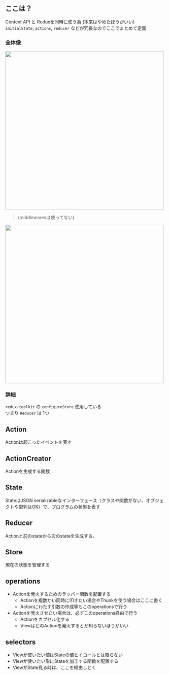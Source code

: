 ## ここは？
Context API と Reduxを同時に使う為 (本来はやめたほうがいい)   
`initialState`, `actions`, `reducer`  などが冗長なのでここでまとめて定義

### 全体像

<div><img src="https://user-images.githubusercontent.com/16768208/71545813-e16b5480-29d2-11ea-8233-33b120dfb2a1.gif" width=500></div>

> (middlewaresは使ってない)

<div><img src="https://user-images.githubusercontent.com/16768208/71544846-28ebe380-29c7-11ea-8c9a-78ca3a0274db.png" width=500></div>

### 詳細

`redux-toolkit` の `configureStore` 使用している  
つまり `Reducer` は 1つ

## Action

Actionは起こったイベントを表す

## ActionCreator

Actionを生成する関数

## State

StateはJSON serializableなインターフェース（クラスや関数がない、オブジェクトや配列はOK）で、プログラムの状態を表す

## Reducer

Actionと前のstateから次のstateを生成する。

## Store

現在の状態を管理する


## operations

- Actionを発火するためのラッパー関数を配置する
  - Actionを複数かい同時に叩きたい場合やThunkを使う場合はここに書く
  - Actionにわたす引数の作成等もこのoperationsで行う
- Actionを発火させたい場合は、必ずこのoperations経由で行う
  - Actionをカプセル化する
  - ViewはどのActionを発火するとか知らないほうがいい

## selectors

- Viewが使いたい値はStateの値とイコールとは限らない
- Viewが使いたい形にStateを加工する関数を配置する
- ViewがState見る時は、ここを経由しとく
